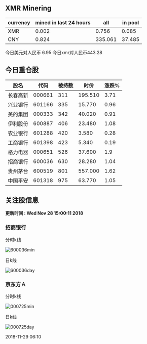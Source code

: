 ## XMR Minering

|currency|mined in last 24 hours|all|in pool|
|---|---|---|---|
|XMR|0.002|0.756|0.085|
|CNY|0.824|335.061|37.485|

今日美元对人民币 6.95	今日xmr对人民币443.28


## 今日重仓股 

|股名|代码|被持数|时价|涨跌%|
|---|---|---|---|---|
|长春高新|000661|311|195.510|3.71|
|兴业银行|601166|335|15.770|0.96|
|美的集团|000333|342|40.020|0.91|
|伊利股份|600887|406|23.480|1.08|
|农业银行|601288|420|3.580|0.28|
|工商银行|601398|423|5.340|0.19|
|格力电器|000651|526|37.600|1.9|
|招商银行|600036|630|28.280|1.04|
|贵州茅台|600519|801|557.000|1.62|
|中国平安|601318|975|63.770|1.05|

## 关注股信息
**更新时间 : Wed Nov 28 15:00:11 2018**
### 招商银行 
分时k线

![600036min](http://image.sinajs.cn/newchart/min/n/sh600036.gif)

日k线

![600036day](http://image.sinajs.cn/newchart/daily/n/sh600036.gif)

### 京东方Ａ 
分时k线

![000725min](http://image.sinajs.cn/newchart/min/n/sz000725.gif)

日k线

![000725day](http://image.sinajs.cn/newchart/daily/n/sz000725.gif)

2018-11-29 06:10